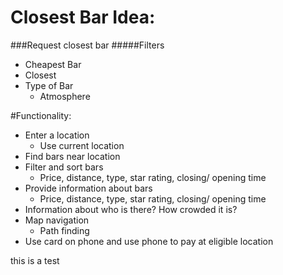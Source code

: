 # Closest Bar Idea:

###Request closest bar
#####Filters
- Cheapest Bar
- Closest
- Type of Bar
  - Atmosphere
  
  
#Functionality:
- Enter a location
  - Use current location
- Find bars near location
- Filter and sort bars
  - Price, distance, type, star rating, closing/ opening time
- Provide information about bars
  - Price, distance, type, star rating, closing/ opening time
- Information about who is there? How crowded it is?
- Map navigation
  - Path finding
- Use card on phone and use phone to pay at eligible location

this is a test